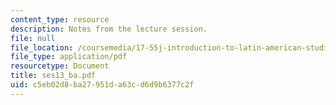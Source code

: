 ```yaml
---
content_type: resource
description: Notes from the lecture session.
file: null
file_location: /coursemedia/17-55j-introduction-to-latin-american-studies-fall-2006/c5eb02d8ba27951da63cd6d9b6377c2f_ses13_ba.pdf
file_type: application/pdf
resourcetype: Document
title: ses13_ba.pdf
uid: c5eb02d8-ba27-951d-a63c-d6d9b6377c2f
---
```

